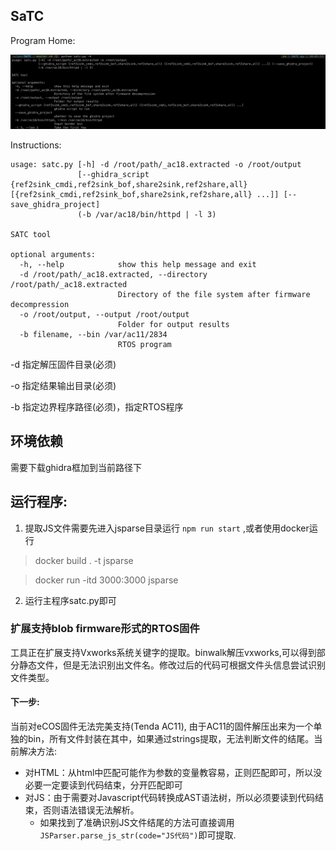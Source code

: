 ## SaTC

Program Home:

![home](./img/satc.png)


Instructions:
```
usage: satc.py [-h] -d /root/path/_ac18.extracted -o /root/output
               [--ghidra_script {ref2sink_cmdi,ref2sink_bof,share2sink,ref2share,all} [{ref2sink_cmdi,ref2sink_bof,share2sink,ref2share,all} ...]] [--save_ghidra_project]
               (-b /var/ac18/bin/httpd | -l 3)

SATC tool

optional arguments:
  -h, --help            show this help message and exit
  -d /root/path/_ac18.extracted, --directory /root/path/_ac18.extracted
                        Directory of the file system after firmware decompression
  -o /root/output, --output /root/output
                        Folder for output results
  -b filename, --bin /var/ac11/2834
                        RTOS program
```



-d 指定解压固件目录(必须)

-o 指定结果输出目录(必须)

-b 指定边界程序路径(必须)，指定RTOS程序

## 环境依赖

需要下载ghidra框加到当前路径下

## 运行程序:

1. 提取JS文件需要先进入jsparse目录运行 `npm run start` ,或者使用docker运行
> docker build . -t jsparse

> docker run -itd 3000:3000 jsparse

2. 运行主程序satc.py即可


### 扩展支持blob firmware形式的RTOS固件

工具正在扩展支持Vxworks系统关键字的提取。binwalk解压vxworks,可以得到部分静态文件，但是无法识别出文件名。修改过后的代码可根据文件头信息尝试识别文件类型。

#### 下一步:
当前对eCOS固件无法完美支持(Tenda AC11), 由于AC11的固件解压出来为一个单独的bin，所有文件封装在其中，如果通过strings提取，无法判断文件的结尾。当前解决方法:
- 对HTML：从html中匹配可能作为参数的变量教容易，正则匹配即可，所以没必要一定要读到代码结束，分开匹配即可
- 对JS：由于需要对Javascript代码转换成AST语法树，所以必须要读到代码结束，否则语法错误无法解析。
  - 如果找到了准确识别JS文件结尾的方法可直接调用`JSParser.parse_js_str(code="JS代码")`即可提取.
